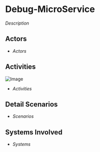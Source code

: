 # Debug-MicroService

_Description_

## Actors

* _Actors_

## Activities

![Image](./UseCases/Debug-MicroService/Activities.png)

* _Activities_

## Detail Scenarios

* _Scenarios_

## Systems Involved

* _Systems_


